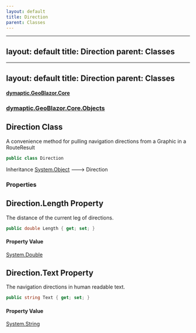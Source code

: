 ```yaml
---
layout: default
title: Direction
parent: Classes
---
```

---
layout: default
title: Direction
parent: Classes
---
---
layout: default
title: Direction
parent: Classes
---
#### [dymaptic.GeoBlazor.Core](index.html 'index')
### [dymaptic.GeoBlazor.Core.Objects](index.html#dymaptic.GeoBlazor.Core.Objects 'dymaptic.GeoBlazor.Core.Objects')

## Direction Class

A convenience method for pulling navigation directions from a Graphic in a RouteResult

```csharp
public class Direction
```

Inheritance [System.Object](https://docs.microsoft.com/en-us/dotnet/api/System.Object 'System.Object') &#129106; Direction
### Properties

<a name='dymaptic.GeoBlazor.Core.Objects.Direction.Length'></a>

## Direction.Length Property

The distance of the current leg of directions.

```csharp
public double Length { get; set; }
```

#### Property Value
[System.Double](https://docs.microsoft.com/en-us/dotnet/api/System.Double 'System.Double')

<a name='dymaptic.GeoBlazor.Core.Objects.Direction.Text'></a>

## Direction.Text Property

The navigation directions in human readable text.

```csharp
public string Text { get; set; }
```

#### Property Value
[System.String](https://docs.microsoft.com/en-us/dotnet/api/System.String 'System.String')


